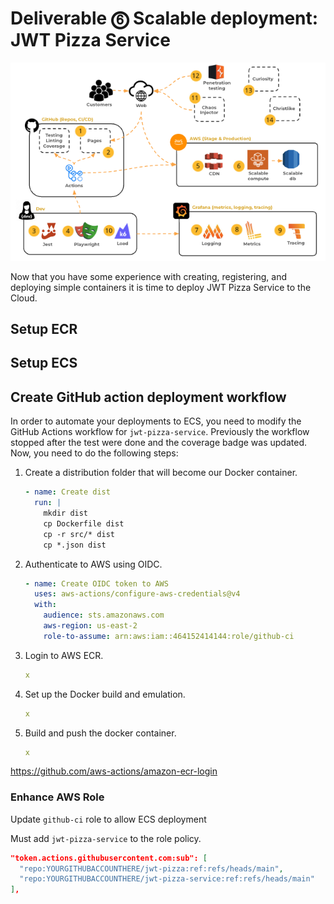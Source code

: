# Deliverable ⓺ Scalable deployment: JWT Pizza Service

![course overview](../courseOverview.png)

Now that you have some experience with creating, registering, and deploying simple containers it is time to deploy JWT Pizza Service to the Cloud.

## Setup ECR

## Setup ECS

## Create GitHub action deployment workflow

In order to automate your deployments to ECS, you need to modify the GitHub Actions workflow for `jwt-pizza-service`. Previously the workflow stopped after the test were done and the coverage badge was updated. Now, you need to do the following steps:

1. Create a distribution folder that will become our Docker container.
   ```yml
   - name: Create dist
     run: |
       mkdir dist
       cp Dockerfile dist
       cp -r src/* dist
       cp *.json dist
   ```
1. Authenticate to AWS using OIDC.
   ```yml
   - name: Create OIDC token to AWS
     uses: aws-actions/configure-aws-credentials@v4
     with:
       audience: sts.amazonaws.com
       aws-region: us-east-2
       role-to-assume: arn:aws:iam::464152414144:role/github-ci
   ```
1. Login to AWS ECR.
   ```yml
   x
   ```
1. Set up the Docker build and emulation.
   ```yml
   x
   ```
1. Build and push the docker container.
   ```yml
   x
   ```

https://github.com/aws-actions/amazon-ecr-login

### Enhance AWS Role

Update `github-ci` role to allow ECS deployment

Must add `jwt-pizza-service` to the role policy.

```json
"token.actions.githubusercontent.com:sub": [
  "repo:YOURGITHUBACCOUNTHERE/jwt-pizza:ref:refs/heads/main",
  "repo:YOURGITHUBACCOUNTHERE/jwt-pizza-service:ref:refs/heads/main"
],
```
